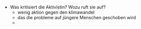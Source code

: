 + Was kritisiert die Aktivistin? Wozu ruft sie auf?
	+ wenig aktion gegen den klimawandel
	+ das die probleme auf jüngere Menschen geschoben wird
	+ 
